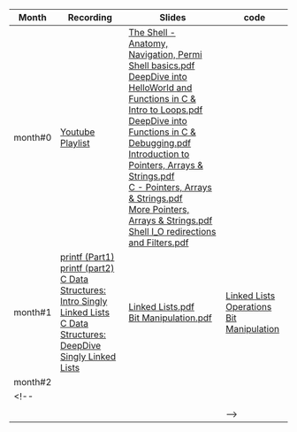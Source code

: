 | Month | Recording | Slides | code |
|----------|---------------------------|--------------------|----|
| month#0 | [Youtube Playlist](https://www.youtube.com/playlist?list=PLyYhUzEei28O-EUhVv9EjDegJoD6lbZ1F) | [The Shell - Anatomy, Navigation, Permi](./The%20Shell%20-%20Anatomy,%20Navigation,%20Permissions.pdf) <br> [Shell basics.pdf](./Shell%20basics.pdf) <br> [DeepDive into HelloWorld and Functions in C & Intro to Loops.pdf](DeepDive%20into%20HelloWorld%20and%20Functions%20in%20C%20&%20Intro%20to%20Loops.pdf) <br> [DeepDive into Functions in C & Debugging.pdf](DeepDive%20into%20Functions%20in%20C%20&%20Debugging.pdf) <br> [Introduction to Pointers, Arrays & Strings.pdf](Introduction%20to%20Pointers,%20Arrays%20&%20Strings.pdf) <br> [C - Pointers, Arrays & Strings.pdf](C%20-%20Pointers,%20Arrays%20&%20Strings.pdf) <br> [More Pointers, Arrays & Strings.pdf](./More%20Pointers,%20Arrays%20&%20Strings.pdf) <br> [Shell I_O redirections and Filters.pdf](./Shell%20I_O%20redirections%20and%20Filters.pdf)|  |
| month#1 | [printf (Part1)](https://us06web.zoom.us/rec/share/W8g_i3DclkYvLJqUCv4CNDXBaa_HuOIwKwDa331WDtvDjfi3crY1ReJDWDZN1TmP.EPg2bjZFWY9BBPof) <br> [printf (part2)](https://us06web.zoom.us/rec/share/BZF7H_eBP4wY1RJE7zIgUEGIVaN2herK8c5c1gYTJLVgVFvruu74S2wLXNuMTBU.7GziWKGrFTCFgR7S) <br> [C Data Structures: Intro Singly Linked Lists](https://us06web.zoom.us/rec/share/37SW5EUesawhQ7HOOhiLmHzDpnkC05QJydHGAM10fV9jCHYCOd3N5KlR5JffzPA.S7bta4QAwc3KERNI) <br> [C Data Structures: DeepDive Singly Linked Lists](https://us06web.zoom.us/rec/share/Mju3KveD-o5N9pUa6Nsr98mgAB_Lx4SMgUOCQyXq3KJdOU6fwOV25KN7gnjPCBfu.d2ClknUlQce1JalA) | [Linked Lists.pdf](./Linked%20Lists.pdf) <br> [Bit Manipulation.pdf](./Bit%20Manipulation.pdf) | [Linked Lists Operations](./LinkedLists/) <br> [Bit Manipulation](./BitMan/) <br> |
| month#2  |  |  |
<!-- |  |  |  |
|  |  |  |
|  |  |  | -->
